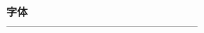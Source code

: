 
  # 字体
  ---

  <Common-LinkList :linkList='{"name":"字体","item":[{"link":"https://fonts.safe.360.cn/","icon":"/aLinks/logo.png","text":"查字体版权-360"},{"link":"http://www.qiuziti.com/","icon":"/aLinks/logo.png","text":"求字体"},{"link":"http://www.maoken.com/all-fonts","icon":"http://www.maoken.com/favicon.ico","text":"免费商用-猫啃网"},{"link":"http://www.hellofont.cn/font-list?tag=73","icon":"http://www.hellofont.cn/favicon.ico","text":"免费商用-字由"},{"link":"http://www.fonts.net.cn/commercial-free-32767/fonts-zh-1.html","icon":"http://www.fonts.net.cn/favicon.ico","text":"字体天下"},{"link":"https://izihun.com/","icon":"https://izihun.com/favicon.ico","text":"字魂"},{"link":"https://www.100font.com/","icon":"/aLinks/logo.png","text":"免费商用-100font"},{"link":"https://www.uisdc.com/category/hot-download/fonts-download","icon":"https://www.uisdc.com/favicon.ico","text":"字体下载-优设"},{"link":"https://fontsup.com/","icon":"https://fontsup.com/favicon.ico","text":"英文-fontsup"},{"link":"http://www.ziticq.com","icon":"http://www.ziticq.com/favicon.ico","text":"字体传奇"},{"link":"http://font.chinaz.com","icon":"http://font.chinaz.com/favicon.ico","text":"站长字体"},{"link":"http://www.fontex.org","icon":"/aLinks/logo.png","text":"Fontex"},{"link":"http://www.17ziti.com","icon":"http://www.17ziti.com/favicon.ico","text":"字体之家"}]}'/>
  